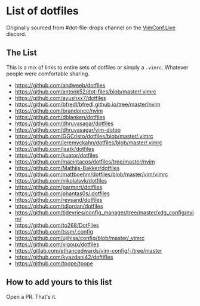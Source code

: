# List of dotfiles

Originally sourced from #dot-file-drops channel on the [VimConf.Live](https://www.vimconf.live/) discord.

## The List

This is a mix of links to entire sets of dotfiles or simply a `.vimrc`.
Whatever people were comfortable sharing.

* https://github.com/andweeb/dotfiles
* https://github.com/antonk52/dot-files/blob/master/.vimrc
* https://github.com/ayushxx7/dotfiles
* https://github.com/bfredl/bfredl.github.io/tree/master/nvim
* https://github.com/brandoncc/nvim
* https://github.com/dblanken/dotfiles
* https://github.com/dhruvasagar/dotfiles
* https://github.com/dhruvasagar/vim-dotoo
* https://github.com/GGCristo/dotfiles/blob/master/.vimrc
* https://github.com/jeremyckahn/dotfiles/blob/master/.vimrc
* https://github.com/jsatk/dotfiles
* https://github.com/kuator/dotfiles
* https://github.com/macintacos/dotfiles/tree/master/nvim
* https://github.com/Mathijs-Bakker/dotfiles
* https://github.com/mattboehm/dotfiles/blob/master/vim/vimrc
* https://github.com/nikolalsvk/dotfiles
* https://github.com/parmort/dotfiles
* https://github.com/phantas0s/.dotfiles
* https://github.com/reysand/dotfiles
* https://github.com/tdjordan/dotfiles
* https://github.com/tjdevries/config_manager/tree/master/xdg_config/nvim/
* https://github.com/to268/DotFiles
* https://github.com/tssm/.config 
* https://github.com/ujihisa/config/blob/master/_vimrc
* https://github.com/vigoux/dotfiles
* https://gitlab.com/ethancedwards/vim-config/-/tree/master
* https://github.com/kyazdani42/doftifles
* https://github.com/tpope/tpope

## How to add yours to this list

Open a PR.  That's it.

